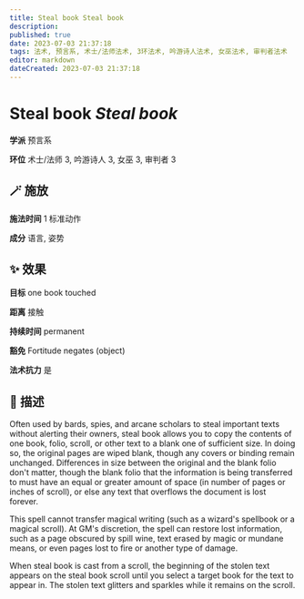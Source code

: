 ```yaml
---
title: Steal book Steal book
description: 
published: true
date: 2023-07-03 21:37:18
tags: 法术, 预言系, 术士/法师法术, 3环法术, 吟游诗人法术, 女巫法术, 审判者法术
editor: markdown
dateCreated: 2023-07-03 21:37:18
---
```


# **Steal book** *Steal book*

**学派** 预言系 

**环位** 术士/法师 3, 吟游诗人 3, 女巫 3, 审判者 3

## 🪄 施放

**施法时间** 1 标准动作

**成分** 语言, 姿势

## ✨ 效果 

**目标** one book touched 

**距离** 接触  

**持续时间** permanent 

**豁免** Fortitude negates (object)

**法术抗力** 是

## 📖 描述

Often used by bards, spies, and arcane scholars to steal important texts without alerting their owners, steal book allows you to copy the contents of one book, folio, scroll, or other text to a blank one of sufficient size. In doing so, the original pages are wiped blank, though any covers or binding remain unchanged. Differences in size between the original and the blank folio don't matter, though the blank folio that the information is being transferred to must have an equal or greater amount of space (in number of pages or inches of scroll), or else any text that overflows the document is lost forever.

This spell cannot transfer magical writing (such as a wizard's spellbook or a magical scroll). At GM's discretion, the spell can restore lost information, such as a page obscured by spill wine, text erased by magic or mundane means, or even pages lost to fire or another type of damage.

When steal book is cast from a scroll, the beginning of the stolen text appears on the steal book scroll until you select a target book for the text to appear in. The stolen text glitters and sparkles while it remains on the scroll.
    